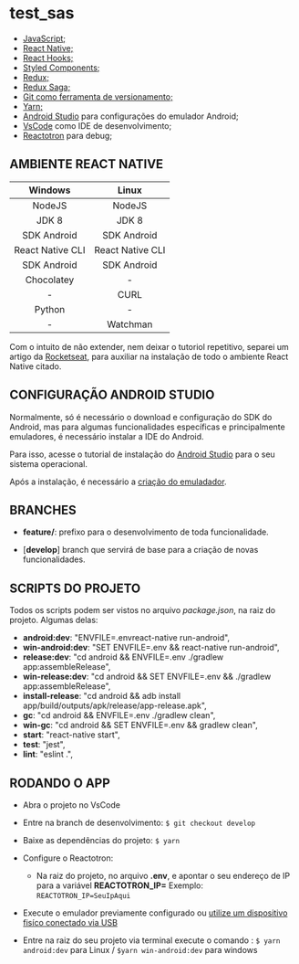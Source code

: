 # test_sas

- [JavaScript;](https://developer.mozilla.org/pt-BR/docs/Web/JavaScript)
- [React Native;](https://reactnative.dev/)
- [React Hooks;](https://pt-br.reactjs.org/docs/hooks-intro.html)
- [Styled Components;](https://styled-components.com/)
- [Redux;](https://redux.js.org/)
- [Redux Saga;](https://redux-saga.js.org/)
- [Git como ferramenta de versionamento;](https://git-scm.com/doc)
- [Yarn;](https://classic.yarnpkg.com/en/docs/)
- [Android Studio](https://git-scm.com/doc) para configurações do emulador Android;
- [VsCode](https://code.visualstudio.com/) como IDE de desenvolvimento;
- [Reactotron](https://github.com/infinitered/reactotron) para debug;

## AMBIENTE REACT NATIVE

|     Windows      |      Linux       |
| :--------------: | :--------------: |
|      NodeJS      |      NodeJS      |
|      JDK 8       |      JDK 8       |
|   SDK Android    |   SDK Android    |
| React Native CLI | React Native CLI |
|   SDK Android    |   SDK Android    |
|    Chocolatey    |        -         |
|        -         |       CURL       |
|      Python      |        -         |
|        -         |     Watchman     |

Com o intuito de não extender, nem deixar o tutoriol repetitivo, separei um artigo da [Rocketseat](https://rocketseat.com.br/), para auxiliar na instalação de todo o ambiente React Native citado.

## CONFIGURAÇÃO ANDROID STUDIO

Normalmente, só é necessário o download e configuração do SDK do Android, mas para algumas funcionalidades específicas e principalmente emuladores, é necessário instalar a IDE do Android.

Para isso, acesse o tutorial de instalação do [Android Studio](https://developer.android.com/studio) para o seu sistema operacional.

Após a instalação, é necessário a [criação do emuladador](https://developer.android.com/studio/run/managing-avds?hl=pt-br&authuser=1).

## BRANCHES

- **feature/**: prefixo para o desenvolvimento de toda funcionalidade.

- [**develop**] branch que servirá de base para a criação de novas funcionalidades.

## SCRIPTS DO PROJETO

Todos os scripts podem ser vistos no arquivo _package.json_, na raiz do projeto.
Algumas delas:

- **android:dev**: "ENVFILE=.envreact-native run-android",
- **win-android:dev**: "SET ENVFILE=.env && react-native run-android",
- **release:dev**: "cd android && ENVFILE=.env ./gradlew app:assembleRelease",
- **win-release:dev**: "cd android && SET ENVFILE=.env && ./gradlew app:assembleRelease",
- **install-release**: "cd android && adb install app/build/outputs/apk/release/app-release.apk",
- **gc**: "cd android && ENVFILE=.env ./gradlew clean",
- **win-gc**: "cd android && SET ENVFILE=.env && gradlew clean",
- **start**: "react-native start",
- **test**: "jest",
- **lint**: "eslint .",


## RODANDO O APP
- Abra o projeto no VsCode

- Entre na branch de desenvolvimento:
  `$ git checkout develop`

- Baixe as dependências do projeto:
  `$ yarn`

- Configure o Reactotron:
  - Na raiz do projeto, no arquivo **.env**, e apontar o seu endereço de IP para a variável **REACTOTRON_IP=**
    Exemplo: `REACTOTRON_IP=SeuIpAqui`

- Execute o emulador previamente configurado ou [utilize um dispositivo fisíco conectado via USB](https://react-native.rocketseat.dev/usb/android)

- Entre na raiz do seu projeto via terminal execute o comando :
  `$ yarn android:dev` para Linux / `$yarn win-android:dev` para windows
